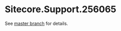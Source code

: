 # Sitecore.Support.256065

See [master branch](https://github.com/sitecoresupport/Sitecore.Support.256065) for details.